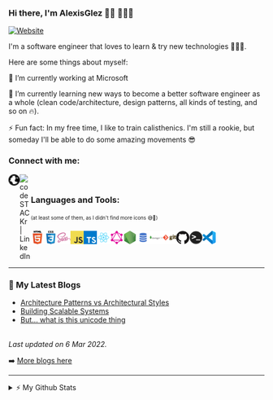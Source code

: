 ### Hi there, I'm AlexisGlez 👋🏻 👨🏻‍💻

[![Website](https://img.shields.io/website?label=MySite&style=for-the-badge&logo=staticman&url=https%3A%2F%2Falexisglez.netlify.com)][website]

I'm a software engineer that loves to learn & try new technologies 💆🏻‍♂️.

Here are some things about myself:

🔭 I’m currently working at Microsoft

🌱 I’m currently learning new ways to become a better software engineer as a whole (clean code/architecture, design patterns, all kinds of testing, and so on 🔥).

⚡ Fun fact: In my free time, I like to train calisthenics. I'm still a rookie, but someday I'll be able to do some amazing movements 😎

### Connect with me:

[<img align="left" alt="alexisglez.netlify.com" width="22px" src="https://raw.githubusercontent.com/iconic/open-iconic/master/svg/globe.svg" />][website]

[<img align="left" alt="codeSTACKr | LinkedIn" width="22px" src="https://cdn.jsdelivr.net/npm/simple-icons@v3/icons/linkedin.svg" />][linkedin]

<br />

### Languages and Tools:

<sub><sup>(at least some of them, as I didn't find more icons 😅🤣)</sup></sub>

<img align="left" alt="HTML5" width="26px" src="https://raw.githubusercontent.com/github/explore/80688e429a7d4ef2fca1e82350fe8e3517d3494d/topics/html/html.png" />

<img align="left" alt="CSS3" width="26px" src="https://raw.githubusercontent.com/github/explore/80688e429a7d4ef2fca1e82350fe8e3517d3494d/topics/css/css.png" />

<img align="left" alt="Sass" width="26px" src="https://raw.githubusercontent.com/github/explore/80688e429a7d4ef2fca1e82350fe8e3517d3494d/topics/sass/sass.png" />

<img align="left" alt="JavaScript" width="26px" src="https://raw.githubusercontent.com/github/explore/80688e429a7d4ef2fca1e82350fe8e3517d3494d/topics/javascript/javascript.png" />

<img align="left" alt="TypeScript" width="26px" src="https://raw.githubusercontent.com/github/explore/80688e429a7d4ef2fca1e82350fe8e3517d3494d/topics/typescript/typescript.png" />

<img align="left" alt="React" width="26px" src="https://raw.githubusercontent.com/github/explore/80688e429a7d4ef2fca1e82350fe8e3517d3494d/topics/react/react.png" />

<img align="left" alt="GraphQL" width="26px" src="https://raw.githubusercontent.com/github/explore/80688e429a7d4ef2fca1e82350fe8e3517d3494d/topics/graphql/graphql.png" />

<img align="left" alt="Node.js" width="26px" src="https://raw.githubusercontent.com/github/explore/80688e429a7d4ef2fca1e82350fe8e3517d3494d/topics/nodejs/nodejs.png" />

<img align="left" alt="SQL" width="26px" src="https://raw.githubusercontent.com/github/explore/80688e429a7d4ef2fca1e82350fe8e3517d3494d/topics/sql/sql.png" />

<img align="left" alt="MongoDB" width="26px" src="https://raw.githubusercontent.com/github/explore/80688e429a7d4ef2fca1e82350fe8e3517d3494d/topics/mongodb/mongodb.png" />

<img align="left" alt="Git" width="26px" src="https://raw.githubusercontent.com/github/explore/80688e429a7d4ef2fca1e82350fe8e3517d3494d/topics/git/git.png" />

<img align="left" alt="GitHub" width="26px" src="https://raw.githubusercontent.com/github/explore/78df643247d429f6cc873026c0622819ad797942/topics/github/github.png" />

<img align="left" alt="Terminal" width="26px" src="https://raw.githubusercontent.com/github/explore/80688e429a7d4ef2fca1e82350fe8e3517d3494d/topics/terminal/terminal.png" />

<img align="left" alt="Visual Studio Code" width="26px" src="https://raw.githubusercontent.com/github/explore/80688e429a7d4ef2fca1e82350fe8e3517d3494d/topics/visual-studio-code/visual-studio-code.png" />

<br clear="left" />

---

### 📕 My Latest Blogs

- [Architecture Patterns vs Architectural Styles](https://alexisglez.netlify.app/blogs/architecture-patterns-vs-architectural-styles)
- [Building Scalable Systems](https://alexisglez.netlify.app/blogs/building-scalable-systems)
- [But... what is this unicode thing](https://alexisglez.netlify.app/blogs/but-what-is-this-unicode-thing)

<br />_Last updated on 6 Mar 2022._<br />


➡️ [More blogs here][my-blogs]

---

<details>
  <summary>⚡ My Github Stats</summary>

  <img align="left" alt="AlexisGlez's Github Stats" src="https://github-readme-stats.vercel.app/api?username=AlexisGlez&show_icons=true&count_private=true&hide_border=true&hide=stars,contribs" />

</details>

[website]: https://alexisglez.netlify.com
[my-blogs]: https://alexisglez.netlify.app/blogs
[linkedin]: https://www.linkedin.com/in/alexisgonzalezgomez

<!--
**AlexisGlez/AlexisGlez** is a ✨ _special_ ✨ repository because its `README.md` (this file) appears on your GitHub profile.

Here are some ideas to get you started:

- 🔭 I’m currently working on ...
- 🌱 I’m currently learning ...
- 👯 I’m looking to collaborate on ...
- 🤔 I’m looking for help with ...
- 💬 Ask me about ...
- 📫 How to reach me: ...
- 😄 Pronouns: ...
- ⚡ Fun fact: ...
-->
